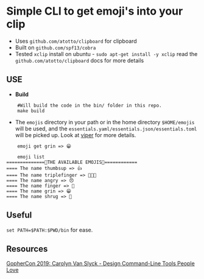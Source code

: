 Simple CLI to get emoji's into your clip
========================================

* Uses `github.com/atotto/clipboard` for clipboard 
* Built on `github.com/spf13/cobra`
* Tested `xclip` install on ubuntu - `sudo apt-get install -y xclip` read the `github.com/atotto/clipboard` docs for more details

USE
---
* **Build**
```
    #Will build the code in the bin/ folder in this repo.
    make build
```

* The `emojis` directory in your path or in the home directory `$HOME/emojis` will be used, and the `essentials.yaml/essentials.json/essentials.toml` will be picked up. Look at [viper](https://github.com/spf13/viper) for more details.

```
    emoji get grin => 😁
```
```
    emoji list
==============🎊THE AVAILABLE EMOJIS🎊============
==== The name thumbsup => 👍 
==== The name triplefinger => 🖕🖕🖕 
==== The name angry => 😠 
==== The name finger => 🖕 
==== The name grin => 😁 
==== The name shrug => 🤷
```

Useful
------

`set PATH=$PATH:$PWD/bin` for ease.

Resources
---------
[GopherCon 2019: Carolyn Van Slyck - Design Command-Line Tools People Love](https://www.youtube.com/watch?v=eMz0vni6PAw)